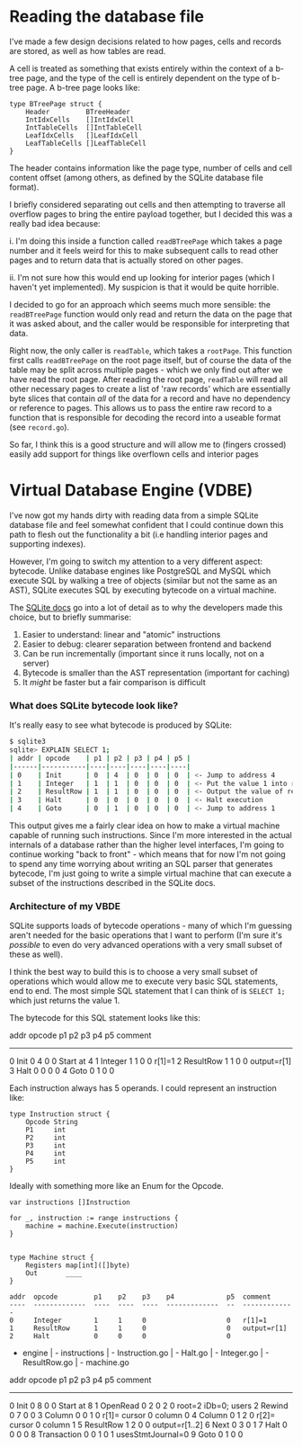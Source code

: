 # Reading the database file

I've made a few design decisions related to how pages, cells and records are
stored, as well as how tables are read.

A cell is treated as something that exists entirely within the context of a
b-tree page, and the type of the cell is entirely dependent on the type of
b-tree page. A b-tree page looks like:

```
type BTreePage struct {
	Header         BTreeHeader
	IntIdxCells    []IntIdxCell
	IntTableCells  []IntTableCell
	LeafIdxCells   []LeafIdxCell
	LeafTableCells []LeafTableCell
}
```

The header contains information like the page type, number of cells and cell
content offset (among others, as defined by the SQLite database file format).

I briefly considered separating out cells and then attempting to traverse all
overflow pages to bring the entire payload together, but I decided this was a
really bad idea because:

i. I'm doing this inside a function called `readBTreePage` which takes a page
number and it feels weird for this to make subsequent calls to read other pages
and to return data that is actually stored on other pages.

ii. I'm not sure how this would end up looking for interior pages (which I
haven't yet implemented). My suspicion is that it would be quite horrible.

I decided to go for an approach which seems much more sensible: the
`readBTreePage` function would only read and return the data on the page that it
was asked about, and the caller would be responsible for interpreting that data.

Right now, the only caller is `readTable`, which takes a `rootPage`. This
function first calls `readBTreePage` on the root page itself, but of course the
data of the table may be split across multiple pages - which we only find out
after we have read the root page. After reading the root page, `readTable` will
read all other necessary pages to create a list of 'raw records' which are
essentially byte slices that contain _all_ of the data for a record and have no
dependency or reference to pages. This allows us to pass the entire raw record
to a function that is responsible for decoding the record into a useable format
(see `record.go`).

So far, I think this is a good structure and will allow me to (fingers crossed)
easily add support for things like overflown cells and interior pages

# Virtual Database Engine (VDBE)

I've now got my hands dirty with reading data from a simple SQLite database file
and feel somewhat confident that I could continue down this path to flesh out
the functionality a bit (i.e handling interior pages and supporting indexes).

However, I'm going to switch my attention to a very different aspect: bytecode.
Unlike database engines like PostgreSQL and MySQL which execute SQL by walking a
tree of objects (similar but not the same as an AST), SQLite executes SQL by
executing bytecode on a virtual machine.

The [SQLite docs](https://www.sqlite.org/whybytecode.html) go into a lot of
detail as to why the developers made this choice, but to briefly summarise:

1. Easier to understand: linear and "atomic" instructions
2. Easier to debug: clearer separation between frontend and backend
3. Can be run incrementally (important since it runs locally, not on a server)
4. Bytecode is smaller than the AST representation (important for caching)
5. It _might_ be faster but a fair comparison is difficult

### What does SQLite bytecode look like?

It's really easy to see what bytecode is produced by SQLite:

```bash
$ sqlite3
sqlite> EXPLAIN SELECT 1;
| addr | opcode    | p1 | p2 | p3 | p4 | p5 |
|------|-----------|----|----|----|----|----|
| 0    | Init      | 0  | 4  | 0  | 0  | 0  | <- Jump to address 4
| 1    | Integer   | 1  | 1  | 0  | 0  | 0  | <- Put the value 1 into register 1
| 2    | ResultRow | 1  | 1  | 0  | 0  | 0  | <- Output the value of register 1
| 3    | Halt      | 0  | 0  | 0  | 0  | 0  | <- Halt execution
| 4    | Goto      | 0  | 1  | 0  | 0  | 0  | <- Jump to address 1
```

This output gives me a fairly clear idea on how to make a virtual machine
capable of running such instructions. Since I'm more interested in the actual
internals of a database rather than the higher level interfaces, I'm going to
continue working "back to front" - which means that for now I'm not going to
spend any time worrying about writing an SQL parser that generates bytecode, I'm
just going to write a simple virtual machine that can execute a subset of the
instructions described in the SQLite docs.

### Architecture of my VBDE


SQLite supports loads of bytecode operations - many of which I'm guessing aren't
needed for the basic operations that I want to perform (I'm sure it's _possible_
to even do very advanced operations with a very small subset of these as well).

I think the best way to build this is to choose a very small subset of
operations which would allow me to execute very basic SQL statements, end to
end. The most simple SQL statement that I can think of is `SELECT 1;` which just
returns the value 1.

The bytecode for this SQL statement looks like this:

addr opcode p1 p2 p3 p4 p5 comment

---

0 Init 0 4 0 0 Start at 4
1 Integer 1 1 0 0 r[1]=1
2 ResultRow 1 1 0 0 output=r[1]
3 Halt 0 0 0 0
4 Goto 0 1 0 0

Each instruction always has 5 operands. I could represent an instruction like:

```
type Instruction struct {
	Opcode String
	P1	   int
	P2	   int
	P3	   int
	P4	   int
	P5	   int
}
```

Ideally with something more like an Enum for the Opcode.

```
var instructions []Instruction

for _, instruction := range instructions {
	machine = machine.Execute(instruction)
}


```

```
type Machine struct {
	Registers map[int]([]byte)
	Out		  ____
}
```

```
addr  opcode         p1    p2    p3    p4             p5  comment
----  -------------  ----  ----  ----  -------------  --  -------------
0     Integer        1     1     0                    0   r[1]=1
1     ResultRow      1     1     0                    0   output=r[1]
2     Halt           0     0     0                    0
```

- engine
  | - instructions
  | - Instruction.go
  | - Halt.go
  | - Integer.go
  | - ResultRow.go
  | - machine.go

addr opcode p1 p2 p3 p4 p5 comment

---

0 Init 0 8 0 0 Start at 8
1 OpenRead 0 2 0 2 0 root=2 iDb=0; users
2 Rewind 0 7 0 0
3 Column 0 0 1 0 r[1]= cursor 0 column 0
4 Column 0 1 2 0 r[2]= cursor 0 column 1
5 ResultRow 1 2 0 0 output=r[1..2]
6 Next 0 3 0 1
7 Halt 0 0 0 0
8 Transaction 0 0 1 0 1 usesStmtJournal=0
9 Goto 0 1 0 0

